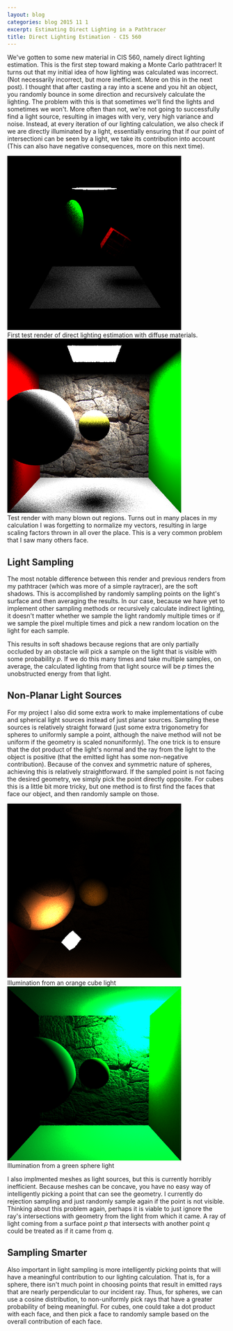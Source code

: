 ```yaml
---
layout: blog
categories: blog 2015 11 1
excerpt: Estimating Direct Lighting in a Pathtracer
title: Direct Lighting Estimation - CIS 560
---
```


<p>We've gotten to some new material in CIS 560, namely direct lighting estimation. This is the first step toward making a Monte Carlo pathtracer! It turns out that my initial idea of how lighting was calculated was incorrect. (Not necessarily incorrect, but more inefficient. More on this in the next post). I thought that after casting a ray into a scene and you hit an object, you randomly bounce in some direction and recursively calculate the lighting. The problem with this is that sometimes we'll find the lights and sometimes we won't. More often than not, we're not going to successfully find a light source, resulting in images with very, very high variance and noise. Instead, at every iteration of our lighting calculation, we also check if we are directly illuminated by a light, essentially ensuring that if our point of intersectioni can be seen by a light, we take its contribution into account (This can also have negative consequences, more on this next time).</p>

<div class="row">
  <div class="col-sm-4 col-sm-offset-2 col-xs-12">
    <a href="/img/560/direct_lighting/test.bmp"><img src="/img/560/direct_lighting/test.bmp"/></a>
    <div class="caption">First test render of direct lighting estimation with diffuse materials.</div>
  </div>
  <div class="col-sm-4 col-xs-12">
    <a href="/img/560/direct_lighting/diffuse_spheres.bmp"><img src="/img/560/direct_lighting/diffuse_spheres.bmp"/></a>
    <div class="caption">Test render with many blown out regions. Turns out in many places in my calculation I was forgetting to normalize my vectors, resulting in large scaling factors thrown in all over the place. This is a very common problem that I saw many others face.</div>
  </div>
</div>

<h2>Light Sampling</h2>
<p>The most notable difference between this render and previous renders from my pathtracer (which was more of a simple raytracer), are the soft shadows. This is accomplished by randomly sampling points on the light's surface and then averaging the results. In our case, because we have yet to implement other sampling methods or recursively calculate indirect lighting, it doesn't matter whether we sample the light randomly multiple times or if we sample the pixel multiple times and pick a new random location on the light for each sample.</p>

<p>This results in soft shadows because regions that are only partially occluded by an obstacle will pick a sample on the light that is visible with some probability <i>p</i>. If we do this many times and take multiple samples, on average, the calculated lighting from that light source will be <i>p</i> times the unobstructed energy from that light.</p>

<h2>Non-Planar Light Sources</h2>

<p>For my project I also did some extra work to make implementations of cube and spherical light sources instead of just planar sources. Sampling these sources is relatively straight forward (just some extra trigonometry for spheres to uniformly sample a point, although the naive method will not be uniform if the geometry is scaled nonuniformly). The one trick is to ensure that the dot product of the light's normal and the ray from the light to the object is positive (that the emitted light has some non-negative contribution). Because of the convex and symmetric nature of spheres, achieving this is relatively straightforward. If the sampled point is not facing the desired geometry, we simply pick the point directly opposite. For cubes this is a little bit more tricky, but one method is to first find the faces that face our object, and then randomly sample on those.</p>

<div class="row">
  <div class="col-sm-4 col-sm-offset-2 col-xs-12">
    <a href="/img/560/direct_lighting/cube_light.bmp"><img src="/img/560/direct_lighting/cube_light.bmp"/></a>
    <div class="caption">Illumination from an orange cube light</div>
  </div>
  <div class="col-sm-4 col-xs-12">
    <a href="/img/560/direct_lighting/green_sphere_light.bmp"><img src="/img/560/direct_lighting/green_sphere_light.bmp"/></a>
    <div class="caption">Illumination from a green sphere light</div>
  </div>
</div>

<p>I also implmented meshes as light sources, but this is currently horribly inefficient. Because meshes can be concave, you have no easy way of intelligently picking a point that can see the geometry. I currently do rejection sampling and just randomly sample again if the point is not visible. Thinking about this problem again, perhaps it is viable to just ignore the ray's intersections with geometry from the light from which it came. A ray of light coming from a surface point <i>p</i> that intersects with another point <i>q</i> could be treated as if it came from <i>q</i>.</p>

<h2>Sampling Smarter</h2>
<p>Also important in light sampling is more intelligently picking points that will have a meaningful contribution to our lighting calculation. That is, for a sphere, there isn't much point in choosing points that result in emitted rays that are nearly perpendicular to our incident ray. Thus, for spheres, we can use a cosine distribution, to non-uniformly pick rays that have a greater probability of being meaningful. For cubes, one could take a dot product with each face, and then pick a face to randomly sample based on the overall contribution of each face.</p>